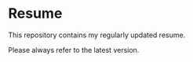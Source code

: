 # Resume

This repository contains my regularly updated resume.

Please always refer to the latest version.
